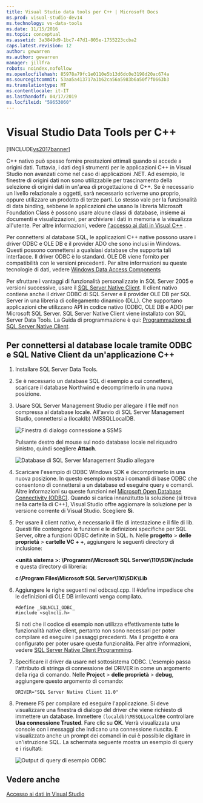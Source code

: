 ```yaml
---
title: Visual Studio data tools per C++ | Microsoft Docs
ms.prod: visual-studio-dev14
ms.technology: vs-data-tools
ms.date: 11/15/2016
ms.topic: conceptual
ms.assetid: 3a3849d9-1bc7-47d1-805e-1755223ccba2
caps.latest.revision: 12
author: gewarren
ms.author: gewarren
manager: jillfra
robots: noindex,nofollow
ms.openlocfilehash: 85978a79fc1e0110e5b13d6dc0e3198d20ac674a
ms.sourcegitcommit: 53aa5a413717a1b62ca56a5983b6a50f7f0663b3
ms.translationtype: MT
ms.contentlocale: it-IT
ms.lasthandoff: 04/17/2019
ms.locfileid: "59653060"
---
```

# <a name="visual-studio-data-tools-for-c"></a>Visual Studio Data Tools per C++
[!INCLUDE[vs2017banner](../includes/vs2017banner.md)]

C++ nativo può spesso fornire prestazioni ottimali quando si accede a origini dati. Tuttavia, i dati degli strumenti per le applicazioni C++ in Visual Studio non avanzati come nel caso di applicazioni .NET. Ad esempio, le finestre di origini dati non sono utilizzabile per trascinamento della selezione di origini dati in un'area di progettazione di C++. Se è necessario un livello relazionale a oggetti, sarà necessario scriverne uno proprio, oppure utilizzare un prodotto di terze parti.  Lo stesso vale per la funzionalità di data binding, sebbene le applicazioni che usano la libreria Microsoft Foundation Class è possono usare alcune classi di database, insieme ai documenti e visualizzazioni, per archiviare i dati in memoria e la visualizza all'utente. Per altre informazioni, vedere [l'accesso ai dati in Visual C++](https://msdn.microsoft.com/library/7wtdsdkh.aspx) .  
  
 Per connettersi al database SQL, le applicazioni C++ native possono usare i driver ODBC e OLE DB e il provider ADO che sono inclusi in Windows.     Questi possono connettersi a qualsiasi database che supporta tali interfacce. Il driver ODBC è lo standard. OLE DB viene fornito per compatibilità con le versioni precedenti. Per altre informazioni su queste tecnologie di dati, vedere [Windows Data Access Components](https://msdn.microsoft.com/library/windows/desktop/aa968814\(v=vs.85\).aspx)  
  
 Per sfruttare i vantaggi di funzionalità personalizzate in SQL Server 2005 e versioni successive, usare il [SQL Server Native Client](https://msdn.microsoft.com/sqlserver/aa937733). Il client nativo contiene anche il driver ODBC di SQL Server e il provider OLE DB per SQL Server in una libreria di collegamento dinamico (DLL). Che supportano applicazioni che utilizzano API in codice nativo (ODBC, OLE DB e ADO) per Microsoft SQL Server.  SQL Server Native Client viene installato con SQL Server Data Tools. La Guida di programmazione è qui: [Programmazione di SQL Server Native Client](https://msdn.microsoft.com/library/ms130892.aspx).  
  
## <a name="to-connect-to-localdb-through-odbc-and-sql-native-client-from-a-c-application"></a>Per connettersi al database locale tramite ODBC e SQL Native Client da un'applicazione C++  
  
1. Installare SQL Server Data Tools.  
  
2. Se è necessario un database SQL di esempio a cui connettersi, scaricare il database Northwind e decomprimerlo in una nuova posizione.  
  
3. Usare SQL Server Management Studio per allegare il file mdf non compressa al database locale. All'avvio di SQL Server Management Studio, connettersi a (localdb) \MSSQLLocalDB.  
  
    ![Finestra di dialogo connessione a SSMS](../data-tools/media/raddata-ssms-connect-dialog.png "raddata SSMS finestra di dialogo Connetti")  
  
    Pulsante destro del mouse sul nodo database locale nel riquadro sinistro, quindi scegliere **Attach**.  
  
    ![Database di SQL Server Management Studio allegare](../data-tools/media/raddata-ssms-attach-database.png "raddata SSMS Collega database")  
  
4. Scaricare l'esempio di ODBC Windows SDK e decomprimerlo in una nuova posizione. In questo esempio mostra i comandi di base ODBC che consentono di connettersi a un database ed eseguire query e comandi. Altre informazioni su queste funzioni nel [Microsoft Open Database Connectivity (ODBC)](https://msdn.microsoft.com/library/windows/desktop/ms710252\(v=vs.85\).aspx). Quando si carica innanzitutto la soluzione (si trova nella cartella di C++), Visual Studio offre aggiornare la soluzione per la versione corrente di Visual Studio. Scegliere **Sì**.  
  
5. Per usare il client nativo, è necessario il file di intestazione e il file di lib. Questi file contengono le funzioni e le definizioni specifiche per SQL Server, oltre a funzioni ODBC definite in SQL. h. Nelle **progetto** > **delle proprietà** > **cartelle VC + +**, aggiungere le seguenti directory di inclusione:  
  
   **\<unità sistema >: \Programmi\Microsoft SQL Server\110\SDK\Include** e questa directory di libreria:  
  
   **c:\Program Files\Microsoft SQL Server\110\SDK\Lib**  
  
6. Aggiungere le righe seguenti nel odbcsql.cpp. Il #define impedisce che le definizioni di OLE DB irrilevanti venga compilato.  
  
   ```  
   #define _SQLNCLI_ODBC_  
   #include <sqlncli.h>  
   ```  
  
    Si noti che il codice di esempio non utilizza effettivamente tutte le funzionalità native client, pertanto non sono necessari per poter compilare ed eseguire i passaggi precedenti. Ma il progetto è ora configurato per poter usare questa funzionalità. Per altre informazioni, vedere [SQL Server Native Client Programming](https://msdn.microsoft.com/library/ms130892\(v=sql.130\).aspx).  
  
7. Specificare il driver da usare nel sottosistema ODBC. L'esempio passa l'attributo di stringa di connessione del DRIVER in come un argomento della riga di comando. Nelle **Project** > **delle proprietà** > **debug**, aggiungere questo argomento di comando:  
  
   ```  
   DRIVER="SQL Server Native Client 11.0"  
   ```  
  
8. Premere F5 per compilare ed eseguire l'applicazione. Si deve visualizzare una finestra di dialogo del driver che viene richiesto di immettere un database. Immettere `(localdb)\MSSQLLocalDB`e controllare **Usa connessione Trusted**. Fare clic su **OK**. Verrà visualizzata una console con i messaggi che indicano una connessione riuscita. È visualizzato anche un prompt dei comandi in cui è possibile digitare in un'istruzione SQL. La schermata seguente mostra un esempio di query e i risultati:  
  
    ![Output di query di esempio ODBC](../data-tools/media/raddata-odbc-sample-query-output.png "output della query di esempio di ODBC raddata")  
  
## <a name="see-also"></a>Vedere anche  
 [Accesso ai dati in Visual Studio](../data-tools/accessing-data-in-visual-studio.md)
